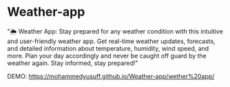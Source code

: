 # Weather-app
"🌦️ Weather App: Stay prepared for any weather condition with this intuitive and user-friendly weather app. Get real-time weather updates, forecasts, and detailed information about temperature, humidity, wind speed, and more. Plan your day accordingly and never be caught off guard by the weather again. Stay informed, stay prepared!"

DEMO: https://mohammedyusuff.github.io/Weather-app/wether%20app/
